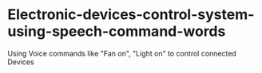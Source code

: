 # Electronic-devices-control-system-using-speech-command-words
Using Voice commands like "Fan on", "Light on" to control connected Devices 
